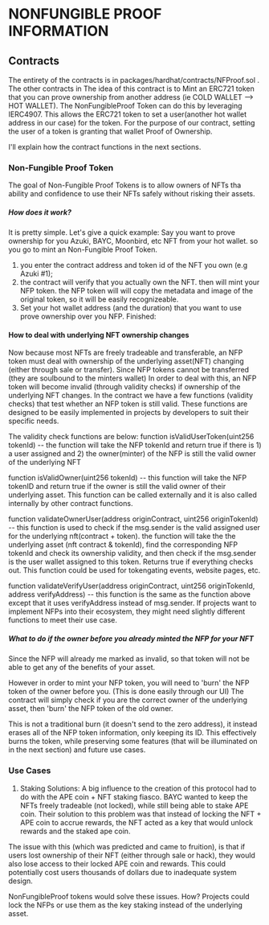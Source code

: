 # NONFUNGIBLE PROOF INFORMATION
## Contracts 
The entirety of the contracts is in packages/hardhat/contracts/NFProof.sol . The other contracts in 
The idea of this contract is to Mint an ERC721 token that you can prove ownership from another address (ie COLD WALLET --> HOT WALLET). The NonFungibleProof Token can do this by leveraging IERC4907. This allows the ERC721 token to set a user(another hot wallet address in our case) for the token. For the purpose of our contract, setting the user of a token is granting that wallet Proof of Ownership. 

I'll explain how the contract functions in the next sections.

### Non-Fungible Proof Token
The goal of Non-Fungible Proof Tokens is to allow owners of NFTs tha ability and confidence to use their NFTs safely without risking their assets. 

##### How does it work?
It is pretty simple. Let's give a quick example: Say you want to prove ownership for you Azuki, BAYC, Moonbird, etc NFT from your hot wallet. so you go to mint an Non-Fungible Proof Token.

1. you enter the contract address and token id of the NFT you own (e.g Azuki #1);
2. the contract will verify that you actually own the NFT. then will mint your NFP token. the NFP token will will copy the metadata and image of the original token, so it will be easily recognizeable. 
3. Set your hot wallet address (and the duration) that you want to use prove ownership over you NFP.
Finished:

#### How to deal with underlying NFT ownership changes
Now because most NFTs are freely tradeable and transferable, an NFP token must deal with ownership of the underlying asset(NFT) changing (either through sale or transfer). Since NFP tokens cannot be transferred (they are soulbound to the minters wallet) In order to deal with this, an NFP token will become invalid (through validity checks) if ownership of the underlying NFT changes. In the contract we have a few functions (validity checks) that test whether an NFP token is still valid. These functions are designed to be easily implemented in projects by developers to suit their specific needs. 

The validity check functions are below:
function isValidUserToken(uint256 tokenId) -- the function will take the NFP tokenId and return true if there is 1) a user assigned and 2) the owner(minter) of the NFP is still the valid owner of the underlying NFT

function isValidOwner(uint256 tokenId) -- this function will take the NFP tokenID and return true if the owner is still the valid owner of their underlying asset. This function can be called externally and it is also called internally by other contract functions. 

function validateOwnerUser(address originContract, uint256 originTokenId) -- this function is used to check if the msg.sender is the valid assigned user for the underlying nft(contract + token). the function will take the the underlying asset (nft contract & tokenId), find the corresponding NFP tokenId and check its ownership validity, and then check if the msg.sender is the user wallet assigned to this token. Returns true if everything checks out. This function could be used for tokengating events, website pages, etc. 

function validateVerifyUser(address originContract, uint256 originTokenId, address verifyAddress) -- this function is the same as the function above except that it uses verifyAddress instead of msg.sender. If projects want to implement NFPs into their ecosystem, they might need slightly different functions to meet their use case. 

##### What to do if the owner before you already minted the NFP for your NFT
Since the NFP will already me marked as invalid, so that token will not be able to get any of the benefits of your asset.

However in order to mint your NFP token, you will need to 'burn' the NFP token of the owner before you. (This is done easily through our UI) The contract will simply check if you are the correct owner of the underlying asset, then 'burn' the NFP token of the old owner. 

This is not a traditional burn (it doesn't send to the zero address), it instead erases all of the NFP token information, only keeping its ID. This effectively burns the token, while preserving some features (that will be illuminated on in the next section) and future use cases.


### Use Cases
1) Staking Solutions: A big influence to the creation of this protocol had to do with the APE coin + NFT staking fiasco. BAYC wanted to keep the NFTs freely tradeable (not locked), while still being able to stake APE coin. Their solution to this problem was that instead of locking the NFT + APE coin to accrue rewards, the NFT acted as a key that would unlock rewards and the staked ape coin. 

The issue with this (which was predicted and came to fruition), is that if users lost ownership of their NFT (either through sale or hack), they would also lose access to their locked APE coin and rewards. This could potentially cost users thousands of dollars due to inadequate system design. 

NonFungibleProof tokens would solve these issues. How? Projects could lock the NFPs or use them as the key staking instead of the underlying asset. 